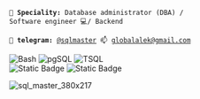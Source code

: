 <code>👷 **Speciality:** Database administrator (DBA) / Software engineer 💻/ Backend </code>  

<code>💬 **telegram:** [@sqlmaster](https://telegram.me/sqlmaster) 📫 [globalalek@gmail.com](mailto:globalalek@gmail.com)</code>  

![Bash](https://img.shields.io/badge/1-bash-4A2BE9?logo=linux) ![pgSQL](https://img.shields.io/badge/2-pgSQL-green) ![TSQL](https://img.shields.io/badge/3-TSQL-blue)  
![Static Badge](https://img.shields.io/badge/4-greenplum-green) ![Static Badge](https://img.shields.io/badge/5-clickhouse-red?logo=clickhouse)


<!--- стили оформления https://shields.io/ --->
![sql_master_380x217](https://user-images.githubusercontent.com/15075759/36085081-1e61376c-0fd4-11e8-9318-6c1fac6eebe8.png)
